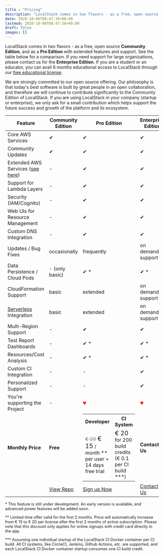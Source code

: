 ```yaml
---
title : "Pricing"
description: "LocalStack comes in two flavors - as a free, open source Community Edition, and as a Pro Edition with extended features and support."
date: 2020-10-06T08:47:36+00:00
lastmod: 2020-10-06T08:47:36+00:00
draft: false
images: []
---
```


LocalStack comes in two flavors - as a free, open source **Community Edition**, and as a **Pro Edition** with extended features and support. See the table below for a comparison. If you need support for large organizations, please contact us for the **Enterprise Edition**. If you are a student or an educator, you can avail 6 months educational access to LocalStack through our [free educational license](/educational-license/).

We are strongly committed to our open source offering. Our philosophy is that today's best software is built by great people in an open collaboration, and therefore we will continue to contribute significantly to the Community Edition of LocalStack. If you are using LocalStack in your company (startup or enterprise), we only ask for a small contribution which helps support the future success and growth of the platform and its ecosystem.

<table role="table" class="table pricing-table">
  <thead>
    <tr>
      <th class="left" style="width: 30%">Feature</th>
      <th style="width: 20%">Community Edition</th>
      <th style="width: 30%">Pro Edition</th>
      <th style="width: 20%">Enterprise Edition</th>
    </tr>
  </thead>
  <tbody>
    <tr>
      <td class="left">Core AWS Services</td>
      <td>&#x2714;</td>
      <td>&#x2714;</td>
      <td>&#x2714;</td>
    </tr>
    <tr>
      <td class="left">Community Updates</td>
      <td>&#x2714;</td>
      <td>&#x2714;</td>
      <td>&#x2714;</td>
    </tr>
    <tr>
      <td class="left">Extended AWS Services (<a href="/features/#pro">see here</a>)</td>
      <td>-</td>
      <td>&#x2714;</td>
      <td>&#x2714;</td>
    </tr>
    <tr>
      <td class="left">Support for Lambda Layers</td>
      <td>-</td>
      <td>&#x2714;</td>
      <td>&#x2714;</td>
    </tr>
    <tr>
      <td class="left">Security (IAM/Cognito)</td>
      <td>-</td>
      <td>&#x2714;</td>
      <td>&#x2714;</td>
    </tr>
    <tr>
      <td class="left">Web UIs for Resource Management</td>
      <td>-</td>
      <td>&#x2714;</td>
      <td>&#x2714;</td>
    </tr>
    <tr>
      <td class="left">Custom DNS Integration</td>
      <td>-</td>
      <td>&#x2714;</td>
      <td>&#x2714;</td>
    </tr>
    <tr>
      <td class="left">Updates / Bug Fixes</td>
      <td>occasionally</td>
      <td>frequently</td>
      <td>on demand support</td>
    </tr>
    <tr>
      <td class="left">Data Persistence / Cloud Pods</td>
      <td>- (only basic)</td>
      <td>&#x2714; &#42;</td>
      <td>&#x2714; &#42;</td>
    </tr>
    <tr>
      <td class="left">CloudFormation Support</td>
      <td>basic</td>
      <td>extended</td>
      <td>on demand support</td>
    </tr>
    <tr>
      <td class="left"><a href="https://serverless.com/">Serverless</a> Integration</td>
      <td>basic</td>
      <td>extended</td>
      <td>on demand support</td>
    </tr>
    <tr>
      <td class="left">Multi-Region Support</td>
      <td>-</td>
      <td>&#x2714;</td>
      <td>&#x2714;</td>
    </tr>
    <tr>
      <td class="left">Test Report Dashboards</td>
      <td>-</td>
      <td>&#x2714; &#42;</td>
      <td>&#x2714; &#42;</td>
    </tr>
    <tr>
      <td class="left">Resources/Cost Analysis</td>
      <td>-</td>
      <td>&#x2714; &#42;</td>
      <td>&#x2714; &#42;</td>
    </tr>
    <tr>
      <td class="left">Custom CI Integration</td>
      <td>-</td>
      <td>-</td>
      <td>&#x2714;</td>
    </tr>
    <tr>
      <td class="left">Personalized Support</td>
      <td>-</td>
      <td>-</td>
      <td>&#x2714;</td>
    </tr>
    <tr>
      <td class="left">You're supporting the Project</td>
      <td>-</td>
      <td><span style="color:#ff0000; font-size: 20px; font-family: 'arial unicode MS', Arial">&hearts;</span></td>
      <td><span style="color:#ff0000; font-size: 20px; font-family: 'arial unicode MS', Arial">&hearts;</span></td>
    </tr>
    <tr style="font-weight: bold;">
      <td class="left">Monthly Price</td>
      <td>Free</td>
      <td>
        <table style="margin: 0px; border-width: 0px;">
          <tr><th style="border-right: 1px solid #E9ECEF">Developer</th><th>CI System</th></tr>
          <tr class="no-border-bottom">
            <td style="border-right: 1px solid #E9ECEF; border-bottom-width: 0px">
              <span style="text-decoration: line-through; color: grey">&euro; 20</span>
              <span style="font-size: 20px">&euro; 15</span> / month &#42;&#42;
              <br/>per user + 14 days free trial
            </td><td style="border-bottom-width: 0px">
              <span style="font-size: 20px">&euro; 20</span> for 200 build credits
              (&euro; 0.1 per CI build &#42;&#42;&#42;)
            </td>
          </tr>
        </table>
      </td>
      <td>Contact Us</td>
    </tr>
    <tr>
      <td></td>
      <td>
        <a class="btn btn-primary" href="https://github.com/localstack/localstack"
          onClick="_gaq.push(['_trackEvent', 'localstack', 'download'])">View Repo</a>
      </td>
      <td>
        <a class="btn btn-primary" href="https://app.localstack.cloud"
          onClick="_gaq.push(['_trackEvent', 'localstack', 'signup'])">Sign up Now</a>
      </td>
      <td>
        <a class="btn btn-primary" href="mailto:info@localstack.cloud">Contact Us</a>
      </td>
    </tr>
  </tbody>
</table>

<p style="font-size: 0.8rem">
  &#42; This feature is still under development. An early version is available, and advanced power features will be added soon. </p>

<p style="font-size: 0.8rem">
  &#42;&#42; Limited time offer valid for the first 2 months. Price will automatically increase from &euro; 15 to &euro; 20 per license after the first 2 months of active subscription. Please note that this discount only applies for online signups with credit card directly in the app.
</p>

<p style="font-size: 0.8rem">
  &#42;&#42;&#42; Assuming one individual startup of the LocalStack CI Docker container per CI build. All CI systems, like CircleCI, Jenkins, Github Actions, etc. are supported, and each LocalStack CI Docker container startup consumes one CI build credit.

</p>
</div>
